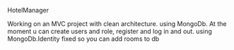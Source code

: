 HotelManager

Working on an MVC project with clean architecture. using MongoDb.
At the moment u can create users and role, register and log in and out. using MongoDb.Identity
fixed so you can add rooms to db
